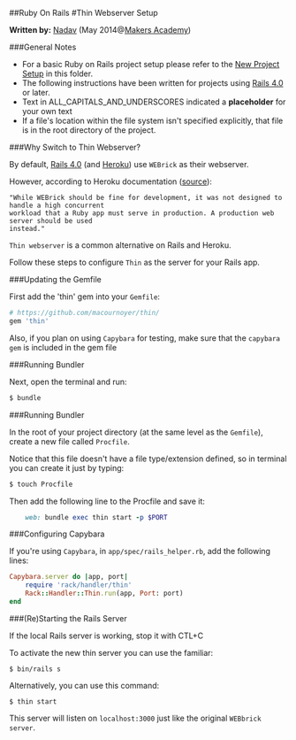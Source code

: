 ##Ruby On Rails 
#Thin Webserver Setup

__Written by:__ [Nadav](https://github.com/nadavmatalon)
(May 2014@[Makers Academy](http://www.makersacademy.com/))

###General Notes

* For a basic Ruby on Rails project setup please refer to the [New Project Setup](./ror_new_project_setup.md) 
in this folder.
* The following instructions have been written for projects using 
[Rails 4.0](http://rubyonrails.org/) or later.
* Text in ALL_CAPITALS_AND_UNDERSCORES indicated a __placeholder__ for your own text 
* If a file's location within the file system isn't specified explicitly, that file is 
in the root directory of the project.


###Why Switch to Thin Webserver?

By default, [Rails 4.0](http://rubyonrails.org/) (and [Heroku](https://www.heroku.com/)) use 
`WEBrick` as their webserver.

However, according to Heroku documentation ([source](https://devcenter.heroku.com/articles/ruby-default-web-server)):

```
"While WEBrick should be fine for development, it was not designed to handle a high concurrent 
workload that a Ruby app must serve in production. A production web server should be used 
instead." 
```

`Thin webserver` is a common alternative on Rails and Heroku.

Follow these steps to configure `Thin` as the server for your Rails app.


###Updating the Gemfile

First add the 'thin' gem into your `Gemfile`:

```ruby
# https://github.com/macournoyer/thin/
gem 'thin'
```

Also, if you plan on using `Capybara` for testing, make sure that the `capybara gem` is included in the gem file


###Running Bundler

Next, open the terminal and run:

```bash
$ bundle
```

###Running Bundler

In the root of your project directory (at the same level as the `Gemfile`), create a new
file called `Procfile`.

Notice that this file doesn't have a file type/extension defined, so in terminal 
you can create it just by typing: 

```bash
$ touch Procfile
```

Then add the following line to the Procfile and save it:

```ruby
	web: bundle exec thin start -p $PORT
```

###Configuring Capybara

If you're using `Capybara`, in `app/spec/rails_helper.rb`, add the following lines: 

```ruby		
Capybara.server do |app, port|
    require 'rack/handler/thin'
    Rack::Handler::Thin.run(app, Port: port)
end
```

###(Re)Starting the Rails Server

If the local Rails server is working, stop it with CTL+C

To activate the new thin server you can use the familiar:

```
$ bin/rails s
```

Alternatively, you can use this command:

```
$ thin start
```

This server will listen on `localhost:3000` just like the original `WEBbrick server`.

